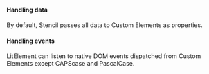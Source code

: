 <h4 id="stencil-handling-data">Handling data</h4>

By default, Stencil passes all data to Custom Elements as properties.

<h4 id="stencil-handling-events">Handling events</h4>

LitElement can listen to native DOM events dispatched from Custom Elements except CAPScase and PascalCase.
